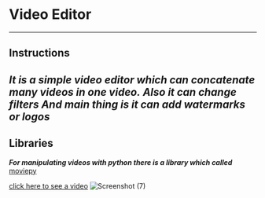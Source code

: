 # Video Editor

-----
## Instructions
***It is a simple video editor which can concatenate many videos in one video.***
***Also it can change filters***
***And main thing is it can add watermarks or logos***
-------



## Libraries
***For manipulating videos with python there is a library which called*** [moviepy](https://pypi.org/project/moviepy/)

 [click here to see a video](https://drive.google.com/file/d/1wCOREBd9vNs0f6JzlzuIus3bd2dq21NX/view?usp=sharing)
![Screenshot (7)](https://user-images.githubusercontent.com/99857663/171772285-bbff9c65-ee1a-485c-b096-85f8f92aa7b9.png)

